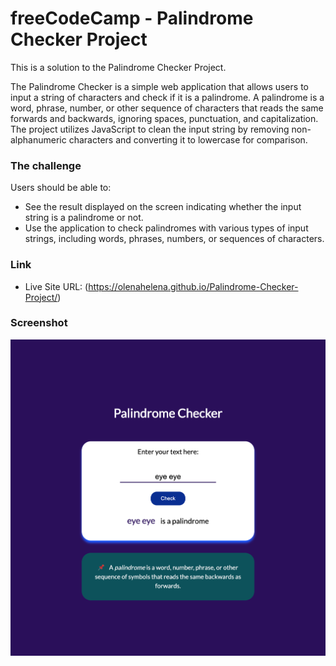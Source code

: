 # freeCodeCamp - Palindrome Checker Project

This is a solution to the Palindrome Checker Project. 

The Palindrome Checker is a simple web application that allows users to input a string of characters and check if it is a palindrome. A palindrome is a word, phrase, number, or other sequence of characters that reads the same forwards and backwards, ignoring spaces, punctuation, and capitalization. The project utilizes JavaScript to clean the input string by removing non-alphanumeric characters and converting it to lowercase for comparison.


### The challenge

Users should be able to:

- See the result displayed on the screen indicating whether the input string is a palindrome or not.
- Use the application to check palindromes with various types of input strings, including words, phrases, numbers, or sequences of characters.


### Link

- Live Site URL: (https://olenahelena.github.io/Palindrome-Checker-Project/)

### Screenshot

![](./screenshot.png)
